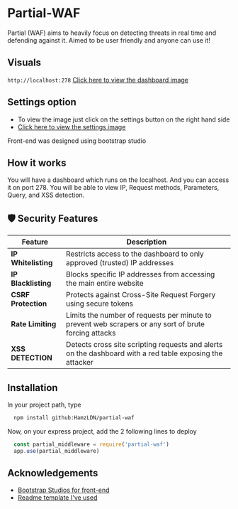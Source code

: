 
# Partial-WAF

Partial (WAF) aims to heavily focus on detecting threats in real time and defending against it. Aimed to be user friendly and anyone can use it!

## Visuals
```http://localhost:278```
[Click here to view the dashboard image](ReadmeImages/Dashboard.png)

## Settings option
- To view the image just click on the settings button on the right hand side  
- [Click here to view the settings image](ReadmeImages/Settings.png)


Front-end was designed using bootstrap studio
## How it works

You will have a dashboard which runs on the localhost. And you can access it on port 278. You will be able to view IP, Request methods, Parameters, Query, and XSS detection. 


## 🛡️ Security Features

| Feature                  | Description                                                                 |
|--------------------------|-----------------------------------------------------------------------------|
| **IP Whitelisting**      | Restricts access to the dashboard to only approved (trusted) IP addresses |
| **IP Blacklisting**      | Blocks specific IP addresses from accessing the main entire website|
| **CSRF Protection**      | Protects against Cross-Site Request Forgery using secure tokens|
| **Rate Limiting**        | Limits the number of requests per minute to prevent web scrapers or any sort of brute forcing attacks|
| **XSS DETECTION**        | Detects cross site scripting requests and alerts on the dashboard with a red table exposing the attacker|

## Installation

In your project path, type

```bash
  npm install github:HamzLDN/partial-waf
```

Now, on your express project, add the 2 following lines to deploy
```js
  const partial_middleware = require('partial-waf')
  app.use(partial_middleware)
```

## Acknowledgements

 - [Bootstrap Studios for front-end](https://bootstrapstudio.io)
 - [Readme template I've used](https://readme.so/editor)

